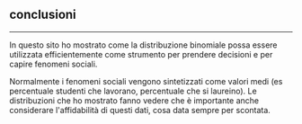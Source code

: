 ## conclusioni
---
In questo sito ho mostrato come la distribuzione binomiale possa essere utilizzata efficientemente come strumento per prendere decisioni e per capire fenomeni sociali.

Normalmente i fenomeni sociali vengono sintetizzati come valori medi (es percentuale studenti che lavorano, percentuale che si laureino). Le distribuzioni che ho mostrato fanno vedere che è importante anche considerare l'affidabilità di questi dati, cosa data sempre per scontata.


